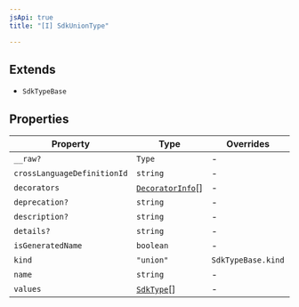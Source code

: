 ```yaml
---
jsApi: true
title: "[I] SdkUnionType"

---
```

## Extends

- `SdkTypeBase`

## Properties

| Property | Type | Overrides | Inherited from |
| ------ | ------ | ------ | ------ |
| `__raw?` | `Type` | - | `SdkTypeBase.__raw` |
| `crossLanguageDefinitionId` | `string` | - | - |
| `decorators` | [`DecoratorInfo`](DecoratorInfo.md)[] | - | `SdkTypeBase.decorators` |
| `deprecation?` | `string` | - | `SdkTypeBase.deprecation` |
| `description?` | `string` | - | `SdkTypeBase.description` |
| `details?` | `string` | - | `SdkTypeBase.details` |
| `isGeneratedName` | `boolean` | - | - |
| `kind` | `"union"` | `SdkTypeBase.kind` | - |
| `name` | `string` | - | - |
| `values` | [`SdkType`](../type-aliases/SdkType.md)[] | - | - |
